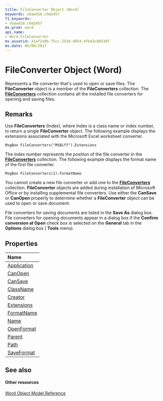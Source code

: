 ```yaml
---
title: FileConverter Object (Word)
keywords: vbawd10.chm2457
f1_keywords:
- vbawd10.chm2457
ms.prod: word
api_name:
- Word.FileConverter
ms.assetid: 41af2a9b-75cc-253d-4954-4fb42c88530f
ms.date: 06/08/2017
---
```



# FileConverter Object (Word)

Represents a file converter that's used to open or save files. The  **FileConverter** object is a member of the **FileConverters** collection. The **[FileConverters](fileconverters-object-word.md)** collection contains all the installed file converters for opening and saving files.


## Remarks

Use  **FileConverters** (Index), where Index is a class name or index number, to return a single **FileConverter** object. The following example displays the extensions associated with the Microsoft Excel worksheet converter.


```
MsgBox FileConverters("MSBiff").Extensions
```

The index number represents the position of the file converter in the  **[FileConverters](fileconverters-object-word.md)** collection. The following example displays the format name of the first file converter.




```
MsgBox FileConverters(1).FormatName
```

You cannot create a new file converter or add one to the  **[FileConverters](fileconverters-object-word.md)** collection. **FileConverter** objects are added during installation of Microsoft Office or by installing supplemental file converters. Use either the **CanSave** or **CanOpen** property to determine whether a **FileConverter** object can be used to open or save document.

File converters for saving documents are listed in the  **Save As** dialog box. File converters for opening documents appear in a dialog box if the **Confirm conversion at Open** check box is selected on the **General** tab in the **Options** dialog box ( **Tools** menu).


## Properties



|**Name**|
|:-----|
|[Application](fileconverter-application-property-word.md)|
|[CanOpen](fileconverter-canopen-property-word.md)|
|[CanSave](fileconverter-cansave-property-word.md)|
|[ClassName](fileconverter-classname-property-word.md)|
|[Creator](fileconverter-creator-property-word.md)|
|[Extensions](fileconverter-extensions-property-word.md)|
|[FormatName](fileconverter-formatname-property-word.md)|
|[Name](fileconverter-name-property-word.md)|
|[OpenFormat](fileconverter-openformat-property-word.md)|
|[Parent](fileconverter-parent-property-word.md)|
|[Path](fileconverter-path-property-word.md)|
|[SaveFormat](fileconverter-saveformat-property-word.md)|

## See also


#### Other resources


[Word Object Model Reference](http://msdn.microsoft.com/library/be452561-b436-bb9b-6f94-3faa9a74a6fd%28Office.15%29.aspx)
